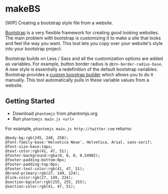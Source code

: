 # makeBS

[WIP] Creating a bootstrap style file from a website.

[Bootstrap](http://getbootstrap.com) is a very flexible framework for creating good looking websites.
The main problem with bootstrap is customizing it to make a site that looks and feel the way you want.
This tool lets you copy over your website's style into your bootstrap project.

Bootstrap builds on Less / Sass and all the customization options are added as variables. For example, button border radius is `@btn-border-radius-base`.
A new style is essentially a redefinition of the default bootstrap variables.
Bootstrap provides a [custom boostrap builder](http://getbootstrap.com/customize/) which allows you to do it manually.
This tool automatically pulls in these variable values from a website.

Getting Started
---------------

* Download `phantomjs` from phantomjs.org
* Run `phantomjs main.js <url>`

For example, `phantomjs main.js http://twitter.com` returns:

```
@body-bg:rgb(245, 248, 250);
@font-family-base:'Helvetica Neue', Helvetica, Arial, sans-serif;
@font-size-base:14px;
@text-color:rgb(41, 47, 51);
@footer-background:rgba(0, 0, 0, 0.54902);
@footer-padding-bottom:0px;
@footer-padding-top:0px;
@footer-text-color:rgb(41, 47, 51);
@brand-primary:rgb(27, 149, 224);
@link-color:rgb(27, 149, 224);
@section-bgcolor:rgb(255, 255, 255);
@section-color:rgb(41, 47, 51);
```
